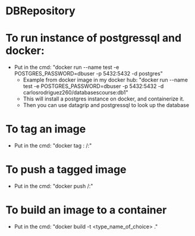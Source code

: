 # DBRepository
# To run instance of postgressql and docker:
   - Put in the cmd: "docker run --name test -e POSTGRES_PASSWORD=dbuser -p 5432:5432 -d postgres"
       - Example from docker image in my docker hub: "docker run --name test -e POSTGRES_PASSWORD=dbuser -p 5432:5432 -d carlosrodriguez260/databasescourse:db1"
       - This will install a postgres instance on docker, and containerize it.
       - Then you can use datagrip and postgressql to look up the database
# To tag an image 
   - Put in the cmd: "docker tag <local-image>:<tag> <docker-hub-username>/<repository-name>:<tag>"
# To push a tagged image
   - Put in the cmd: "docker push <docker-hub-username>/<repository-name>:<tag>"
# To build an image to a container
   - Put in the cmd: "docker build -t <type_name_of_choice> ."
